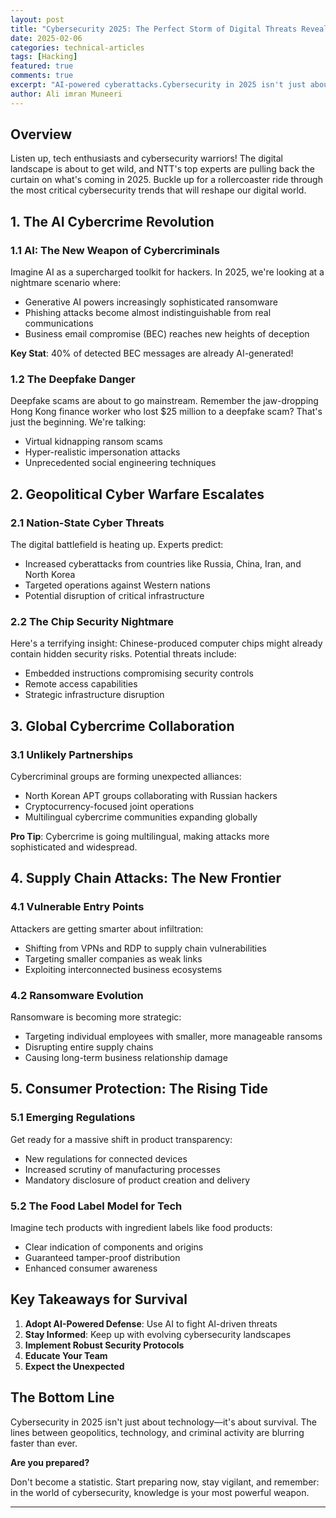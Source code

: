 ```yaml
---
layout: post
title: "Cybersecurity 2025: The Perfect Storm of Digital Threats Revealed"
date: 2025-02-06
categories: technical-articles
tags: [Hacking]
featured: true
comments: true
excerpt: "AI-powered cyberattacks.Cybersecurity in 2025 isn't just about technology—it's about survival."
author: Ali imran Muneeri
---
```


## Overview

Listen up, tech enthusiasts and cybersecurity warriors! The digital landscape is about to get wild, and NTT's top experts are pulling back the curtain on what's coming in 2025. Buckle up for a rollercoaster ride through the most critical cybersecurity trends that will reshape our digital world.

## 1. The AI Cybercrime Revolution

### 1.1 AI: The New Weapon of Cybercriminals

Imagine AI as a supercharged toolkit for hackers. In 2025, we're looking at a nightmare scenario where:

- Generative AI powers increasingly sophisticated ransomware
- Phishing attacks become almost indistinguishable from real communications
- Business email compromise (BEC) reaches new heights of deception

**Key Stat**: 40% of detected BEC messages are already AI-generated!

### 1.2 The Deepfake Danger

Deepfake scams are about to go mainstream. Remember the jaw-dropping Hong Kong finance worker who lost $25 million to a deepfake scam? That's just the beginning. We're talking:

- Virtual kidnapping ransom scams
- Hyper-realistic impersonation attacks
- Unprecedented social engineering techniques

## 2. Geopolitical Cyber Warfare Escalates

### 2.1 Nation-State Cyber Threats

The digital battlefield is heating up. Experts predict:

- Increased cyberattacks from countries like Russia, China, Iran, and North Korea
- Targeted operations against Western nations
- Potential disruption of critical infrastructure

### 2.2 The Chip Security Nightmare

Here's a terrifying insight: Chinese-produced computer chips might already contain hidden security risks. Potential threats include:

- Embedded instructions compromising security controls
- Remote access capabilities
- Strategic infrastructure disruption

## 3. Global Cybercrime Collaboration

### 3.1 Unlikely Partnerships

Cybercriminal groups are forming unexpected alliances:

- North Korean APT groups collaborating with Russian hackers
- Cryptocurrency-focused joint operations
- Multilingual cybercrime communities expanding globally

**Pro Tip**: Cybercrime is going multilingual, making attacks more sophisticated and widespread.

## 4. Supply Chain Attacks: The New Frontier

### 4.1 Vulnerable Entry Points

Attackers are getting smarter about infiltration:

- Shifting from VPNs and RDP to supply chain vulnerabilities
- Targeting smaller companies as weak links
- Exploiting interconnected business ecosystems

### 4.2 Ransomware Evolution

Ransomware is becoming more strategic:

- Targeting individual employees with smaller, more manageable ransoms
- Disrupting entire supply chains
- Causing long-term business relationship damage

## 5. Consumer Protection: The Rising Tide

### 5.1 Emerging Regulations

Get ready for a massive shift in product transparency:

- New regulations for connected devices
- Increased scrutiny of manufacturing processes
- Mandatory disclosure of product creation and delivery

### 5.2 The Food Label Model for Tech

Imagine tech products with ingredient labels like food products:

- Clear indication of components and origins
- Guaranteed tamper-proof distribution
- Enhanced consumer awareness

## Key Takeaways for Survival

1. **Adopt AI-Powered Defense**: Use AI to fight AI-driven threats
2. **Stay Informed**: Keep up with evolving cybersecurity landscapes
3. **Implement Robust Security Protocols**
4. **Educate Your Team**
5. **Expect the Unexpected**

## The Bottom Line

Cybersecurity in 2025 isn't just about technology—it's about survival. The lines between geopolitics, technology, and criminal activity are blurring faster than ever.

**Are you prepared?**

Don't become a statistic. Start preparing now, stay vigilant, and remember: in the world of cybersecurity, knowledge is your most powerful weapon.

---
